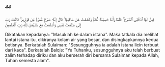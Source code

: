 ##### 44

<span class="ayah">قِيلَ لَهَا ٱدْخُلِى ٱلصَّرْحَ ۖ فَلَمَّا رَأَتْهُ حَسِبَتْهُ لُجَّةًۭ وَكَشَفَتْ عَن سَاقَيْهَا ۚ قَالَ إِنَّهُۥ صَرْحٌۭ مُّمَرَّدٌۭ مِّن قَوَارِيرَ ۗ قَالَتْ رَبِّ إِنِّى ظَلَمْتُ نَفْسِى وَأَسْلَمْتُ مَعَ سُلَيْمَٰنَ لِلَّهِ رَبِّ ٱلْعَٰلَمِينَ</span>

<span class="ayah_translation">Dikatakan kepadanya: "Masuklah ke dalam istana". Maka tatkala dia melihat lantai istana itu, dikiranya kolam air yang besar, dan disingkapkannya kedua betisnya. Berkatalah Sulaiman: "Sesungguhnya ia adalah istana licin terbuat dari kaca". Berkatalah Balqis: "Ya Tuhanku, sesungguhnya aku telah berbuat zalim terhadap diriku dan aku berserah diri bersama Sulaiman kepada Allah, Tuhan semesta alam".</span>
